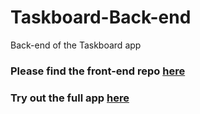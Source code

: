 # Taskboard-Back-end
Back-end of the Taskboard app

### Please find the front-end repo [here](https://github.com/arsh-khokhar/Taskboard/)

### Try out the full app [here](https://arsh-taskboard.netlify.app)
